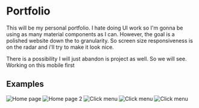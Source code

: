 # Portfolio

This will be my personal portfolio. I hate doing UI work so I'm gonna be using as many material components as I can. However, the goal is a polished website down the to granularity. So screen size responsiveness is on the radar and i'll try to make it look nice.

There is a possibility I will just abandon is project as well. So we will see. Working on this mobile first

## Examples 

![Home page](examples/2023-02-28_home-page.png)
![Home page 2](examples/2023-02-28_home-page_2.png)
![Click menu](examples/2023-02-28_click-menu.png)
![Click menu](examples/2023-02-28_career-page.png)
![Click menu](examples/2023-02-28_career-page-menu.png)

